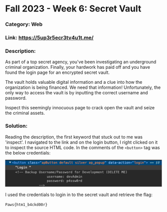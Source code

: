 # Fall 2023 - Week 6: Secret Vault

### Category: Web

### Link: https://5up3r5ecr3tv4u1t.me/

### Description: 
As part of a top secret agency, you've been investigating an underground criminal organization. Finally, your hardwork has paid off and you have found the login page for an encrypted secret vault. 

The vault holds valuable digital information and a clue into how the organization is being financed. We need that information! Unfortunately, the only way to access the vault is by inputting the correct username and password.

Inspect this seemingly innocuous page to crack open the vault and seize the criminal assets.

### Solution:
Reading the description, the first keyword that stuck out to me was 'inspect'. I navigated to the link and on the login button, I right clicked on it to inspect the source HTML code. In the comments of the `<button>` tag was the below credentials:

![image1 (1)](../static/images/fall-week6-screenshot.png)

I used the credentials to login in to the secret vault and retrieve the flag:

`Paws{htm1_b4ckd00r}`
